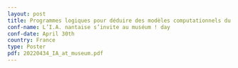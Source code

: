 ```yaml
---
layout: post
title: Programmes logiques pour déduire des modèles computationnels du développement embryonnaire humain
conf-name: L’I.A. nantaise s’invite au muséum ! day
conf-date: April 30th
country: France
type: Poster
pdf: 20220434_IA_at_museum.pdf
---
```

